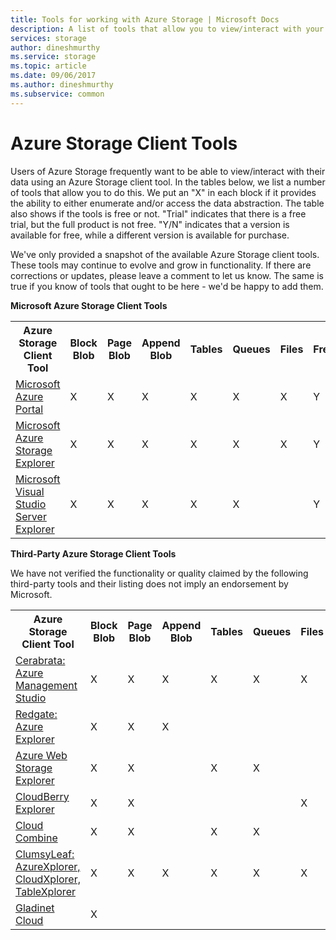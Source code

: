 ```yaml
---
title: Tools for working with Azure Storage | Microsoft Docs
description: A list of tools that allow you to view/interact with your Azure Storage data.
services: storage
author: dineshmurthy
ms.service: storage
ms.topic: article
ms.date: 09/06/2017
ms.author: dineshmurthy
ms.subservice: common
---
```

# Azure Storage Client Tools
Users of Azure Storage frequently want to be able to view/interact with their data using an Azure Storage client tool. In the tables below, we list a number of tools that allow you to do this. We put an "X" in each block if it provides the ability to either enumerate and/or access the data abstraction. The table also shows if the tools is free or not. "Trial" indicates that there is a free trial, but the full product is not free. "Y/N" indicates that a version is available for free, while a different version is available for purchase.

We've only provided a snapshot of the available Azure Storage client tools. These tools may continue to evolve and grow in functionality. If there are corrections or updates, please leave a comment to let us know. The same is true if you know of tools that ought to be here - we'd be happy to add them.

**Microsoft Azure Storage Client Tools**

<table>
  <tr>
    <th rowspan="2">Azure Storage Client Tool</th>
    <th rowspan="2">Block Blob</th>
    <th rowspan="2">Page Blob</th>
    <th rowspan="2">Append Blob</th>
    <th rowspan="2">Tables</th>
    <th rowspan="2">Queues</th>
    <th rowspan="2">Files</th>
    <th rowspan="2">Free</th>
    <th colspan="4">Platform</th>
  </tr>
  <tr>
    <td>Web</td>
    <td>Windows</td>
    <td>OSX</td>
    <td>Linux</td>
  </tr>
  <tr>
    <td><a href="https://azure.microsoft.com/features/azure-portal/">Microsoft Azure Portal</a></td>
    <td>X</td>
    <td>X</td>
    <td>X</td>
    <td>X</td>
    <td>X</td>
    <td>X</td>
    <td>Y</td>
    <td>X</td>
    <td></td>
    <td></td>
    <td></td>
  </tr>
  <tr>
    <td><a href="https://storageexplorer.com/">Microsoft Azure Storage Explorer</a></td>
    <td>X</td>
    <td>X</td>
    <td>X</td>
    <td>X</td>
    <td>X</td>
    <td>X</td>
    <td>Y</td>
    <td></td>
    <td>X</td>
    <td>X</td>
    <td>X</td>
  </tr>
  <tr>
    <td><a href="https://www.visualstudio.com/features/azure-tools-vs.aspx">Microsoft Visual Studio Server Explorer</a></td>
    <td>X</td>
    <td>X</td>
    <td>X</td>
    <td>X</td>
    <td>X</td>
    <td></td>
    <td>Y</td>
    <td></td>
    <td>X</td>
    <td></td>
    <td></td>
  </tr>
</table>

**Third-Party Azure Storage Client Tools**

We have not verified the functionality or quality claimed by the following third-party tools and their listing does not imply an endorsement by Microsoft.

<table>
  <tr>
    <th rowspan="2">Azure Storage Client Tool</th>
    <th rowspan="2">Block Blob</th>
    <th rowspan="2">Page Blob</th>
    <th rowspan="2">Append Blob</th>
    <th rowspan="2">Tables</th>
    <th rowspan="2">Queues</th>
    <th rowspan="2">Files</th>
    <th rowspan="2">Free</th>
    <th colspan="4">Platform</th>
  </tr>
  <tr>
    <td>Web</td>
    <td>Windows</td>
    <td>OSX</td>
    <td>Linux</td>
  </tr>
  <tr>
    <td><a href="https://www.cerebrata.com/products/azure-management-studio/introduction">Cerabrata: Azure Management Studio</a></td>
    <td>X</td>
    <td>X</td>
    <td>X</td>
    <td>X</td>
    <td>X</td>
    <td>X</td>
    <td>Trial</td>
    <td></td>
    <td>X</td>
    <td></td>
    <td></td>
  </tr>
  <tr>
    <td><a href="https://www.red-gate.com/products/azure-development/azure-explorer/index">Redgate: Azure Explorer</a></td>
    <td>X</td>
    <td>X</td>
    <td>X</td>
    <td></td>
    <td></td>
    <td></td>
    <td>Y</td>
    <td></td>
    <td>X</td>
    <td></td>
    <td></td>
  </tr>
  <tr>
    <td><a href="https://github.com/sebagomez/azurestorageexplorer">Azure Web Storage Explorer</a></td>
    <td>X</td>
    <td>X</td>
    <td></td>
    <td>X</td>
    <td>X</td>
    <td></td>
    <td>Y</td>
    <td></td>
    <td>X</td>
    <td></td>
    <td></td>
  </tr>
  <tr>
    <td><a href="https://www.cloudberrylab.com/explorer/microsoft-azure.aspx">CloudBerry Explorer</a></td>
    <td>X</td>
    <td>X</td>
    <td></td>
    <td></td>
    <td></td>
    <td>X</td>
    <td>Y/N</td>
    <td></td>
    <td>X</td>
    <td></td>
    <td></td>
  </tr>
  <tr>
    <td><a href="https://www.gapotchenko.com/cloudcombine">Cloud Combine</a></td>
    <td>X</td>
    <td>X</td>
    <td></td>
    <td>X</td>
    <td>X</td>
    <td></td>
    <td>Trial</td>
    <td></td>
    <td>X</td>
    <td></td>
    <td></td>
  </tr>
  <tr>
    <td><a href="http://clumsyleaf.com">ClumsyLeaf: AzureXplorer, CloudXplorer, TableXplorer</a></td>
    <td>X</td>
    <td>X</td>
    <td>X</td>
    <td>X</td>
    <td>X</td>
    <td>X</td>
    <td>Y</td>
    <td></td>
    <td>X</td>
    <td></td>
    <td></td>
  </tr>
  <tr>
    <td><a href="https://www.gladinet.com/Azure-Storage/index.htm">Gladinet Cloud</a></td>
    <td>X</td>
    <td></td>
    <td></td>
    <td></td>
    <td></td>
    <td></td>
    <td>Trial</td>
    <td></td>
    <td>X</td>
    <td></td>
    <td></td>
  </tr>
</table>
